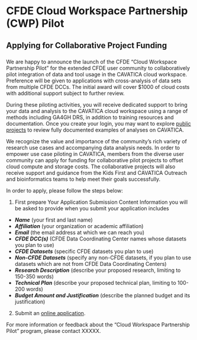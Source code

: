 # CFDE Cloud Workspace Partnership (CWP) Pilot
## Applying for Collaborative Project Funding
###

We are happy to announce the launch of the CFDE “Cloud Workspace Partnership Pilot” for the extended CFDE user community to collaboratively pilot integration of data and tool usage in the CAVATICA cloud workspace. Preference will be given to applications with cross-analysis of data sets from multiple CFDE DCCs. The initial award will cover $1000 of cloud costs with additional support subject to further review.

During these piloting activities, you will receive dedicated support to bring your data and analysis to the CAVATICA cloud workspace using a range of methods including GA4GH DRS, in addition to training resources and documentation. Once you create your login, you may want to explore [public projects](https://docs.cavatica.org/docs/bulk-rna-seq-transcription-profiling-of-hsv-1-infected-cells) to review fully documented examples of analyses on CAVATICA.

We recognize the value and importance of the community’s rich variety of research use cases and accompanying data analysis needs.  In order to empower use case piloting in CAVATICA, members from the diverse user community can apply for funding for collaborative pilot projects to offset cloud compute and storage costs. The collaborative projects will also receive support and guidance from the Kids First and CAVATICA Outreach and bioinformatics teams to help meet their goals successfully.

In order to apply, please follow the steps below:

1. First prepare Your Application Submission Content
Information you will be asked to provide when you submit your application includes
- ___Name___ (your first and last name)
- ___Affiliation___ (your organization or academic affiliation)
- ___Email___ (the email address at which we can reach you)
- ___CFDE DCC(s)___ (CFDE Data Coordinating Center names whose datasets you plan to use)
- ___CFDE Datasets___ (specific CFDE datasets you plan to use)
- ___Non-CFDE Datasets___ (specify any non-CFDE datasets, if you plan to use datasets which are not from CFDE Data Coordinating Centers)
- ___Research Description___ (describe your proposed research, limiting to 150-350 words)
- ___Technical Plan___ (describe your proposed technical plan, limiting to 100-200 words)
- ___Budget Amount and Justification___ (describe the planned budget and its justification)

2. Submit an [online application](https://forms.gle/L4mJsUesTRaH1SdQ7).

For more information or feedback about the “Cloud Workspace Partnership Pilot” program, please contact XXXXX.
